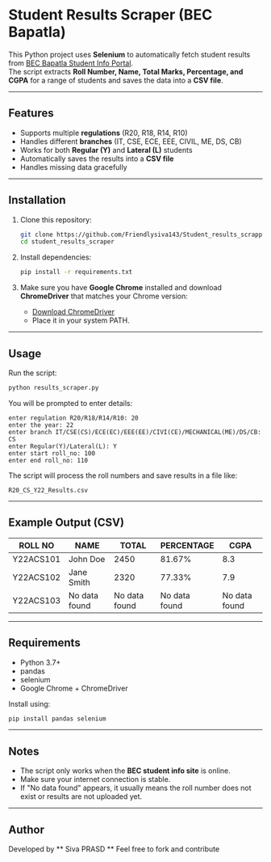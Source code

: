 
#  Student Results Scraper (BEC Bapatla)

This Python project uses **Selenium** to automatically fetch student results from [BEC Bapatla Student Info Portal](http://becbapatla.ac.in:8080/STUDENTINFO/).  
The script extracts **Roll Number, Name, Total Marks, Percentage, and CGPA** for a range of students and saves the data into a **CSV file**.

---

##  Features
- Supports multiple **regulations** (R20, R18, R14, R10)  
- Handles different **branches** (IT, CSE, ECE, EEE, CIVIL, ME, DS, CB)  
- Works for both **Regular (Y)** and **Lateral (L)** students  
- Automatically saves the results into a **CSV file**  
- Handles missing data gracefully  

---

##  Installation

1. Clone this repository:
   ```bash
   git clone https://github.com/Friendlysiva143/Student_results_scrapping.git
   cd student_results_scraper
   ```

2. Install dependencies:
   ```bash
   pip install -r requirements.txt
   ```

3. Make sure you have **Google Chrome** installed and download **ChromeDriver** that matches your Chrome version:
   - [Download ChromeDriver](https://chromedriver.chromium.org/downloads)
   - Place it in your system PATH.

---

##  Usage

Run the script:

```bash
python results_scraper.py
```

You will be prompted to enter details:

```
enter regulation R20/R18/R14/R10: 20
enter the year: 22
enter branch IT/CSE(CS)/ECE(EC)/EEE(EE)/CIVI(CE)/MECHANICAL(ME)/DS/CB: CS
enter Regular(Y)/Lateral(L): Y
enter start roll_no: 100
enter end roll_no: 110
```

The script will process the roll numbers and save results in a file like:

```
R20_CS_Y22_Results.csv
```

---

##  Example Output (CSV)

| ROLL NO    | NAME        | TOTAL | PERCENTAGE | CGPA |
|------------|-------------|-------|------------|------|
| Y22ACS101 | John Doe    | 2450  | 81.67%     | 8.3  |
| Y22ACS102 | Jane Smith  | 2320  | 77.33%     | 7.9  |
| Y22ACS103 | No data found | No data found | No data found | No data found |

---

##  Requirements

- Python 3.7+
- pandas
- selenium
- Google Chrome + ChromeDriver

Install using:

```bash
pip install pandas selenium
```

---

##  Notes

- The script only works when the **BEC student info site** is online.  
- Make sure your internet connection is stable.  
- If "No data found" appears, it usually means the roll number does not exist or results are not uploaded yet.

---

##  Author

Developed by ** Siva PRASD ** 
Feel free to fork and contribute 
